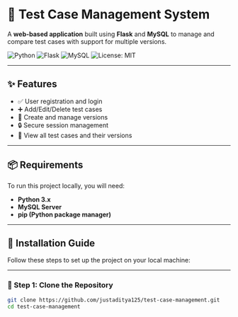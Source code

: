 # 🚀 Test Case Management System

A **web-based application** built using **Flask** and **MySQL** to manage and compare test cases with support for multiple versions.

![Python](https://img.shields.io/badge/Python-3.x-blue.svg)
![Flask](https://img.shields.io/badge/Flask-%23000.svg?style=flat&logo=flask&logoColor=white)
![MySQL](https://img.shields.io/badge/MySQL-005C84?style=flat&logo=mysql&logoColor=white)
![License: MIT](https://img.shields.io/badge/License-MIT-yellow.svg)

---

## ✨ Features

- ✅ User registration and login
- ➕ Add/Edit/Delete test cases
- 🧬 Create and manage versions
- 🔒 Secure session management
- 📄 View all test cases and their versions

---

## 📦 Requirements

To run this project locally, you will need:

- **Python 3.x**
- **MySQL Server**
- **pip (Python package manager)**

---

## 🔧 Installation Guide

Follow these steps to set up the project on your local machine:

---

### 📁 Step 1: Clone the Repository

```bash
git clone https://github.com/justaditya125/test-case-management.git
cd test-case-management
